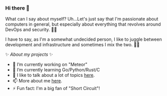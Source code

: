 ### Hi there 👋

What can I say about myself? Uh...Let's just say that I'm passionate about computers in general, but especially about everything that revolves around DevOps and security. 🐱‍👤

I have to say, as I'm a somewhat undecided person, I like to juggle between development and infrastructure and sometimes I mix the two. 🐱‍🏍

✨ _About my projects_ ✨ 

- 🔭 I’m currently working on "Meteor"
- 🌱 I’m currently learning Go/Python/Rust/C
- 💬 I like to talk about a lot of topics [here](https://blog.jbriault.fr).
- 📫 More about me [here](https://jbriault.fr/).
- ⚡ Fun fact: I'm a big fan of "Short Circuit"!

